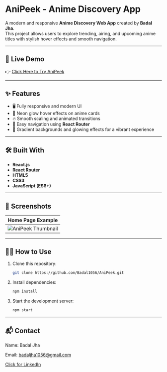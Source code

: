 # AniPeek - Anime Discovery App

A modern and responsive **Anime Discovery Web App** created by **Badal Jha**.  
This project allows users to explore trending, airing, and upcoming anime titles with stylish hover effects and smooth navigation.

---

## 🚀 Live Demo

👉 [Click Here to Try AniPeek](https://anipeek.vercel.app/)

---

## ✨ Features

- 🖥️ Fully responsive and modern UI
- 🌟 Neon glow hover effects on anime cards
- 🔥 Smooth scaling and animated transitions
- 🔗 Easy navigation using **React Router**
- 🎨 Gradient backgrounds and glowing effects for a vibrant experience

---

## 🛠️ Built With

- **React.js**
- **React Router**
- **HTML5**
- **CSS3**
- **JavaScript (ES6+)**

---

## 📸 Screenshots

| Home Page Example |
|:-----------------:|
| ![AniPeek Thumbnail](https://github.com/user-attachments/assets/a9595280-e4cc-46e4-88c1-db292ff4411e) |

---

## 🧑‍💻 How to Use

1. Clone this repository:
   ```bash
   git clone https://github.com/Badal1056/AniPeek.git

2. Install dependencies:
   ```bash
   npm install

3. Start the development server:
   ```bash
   npm start

---

## 📬 Contact

Name: Badal Jha

Email: badaljha1056@gmail.com

[Click for LinkedIn ](https://www.linkedin.com/in/badal-jha/)

